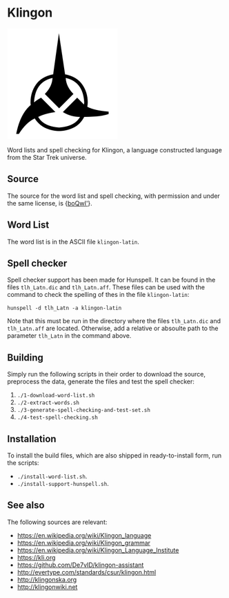 # Klingon

![Klingon logo](images/logo.png?raw=true)

Word lists and spell checking for Klingon, a language constructed language from
the Star Trek universe.


## Source

The source for the word list and spell checking, with permission and under the
same license, is {[boQwI'](https://github.com/De7vID/klingon-assistant)}.


## Word List

The word list is in the ASCII file `klingon-latin`.


## Spell checker

Spell checker support has been made for Hunspell. It can be found in the files
`tlh_Latn.dic` and `tlh_Latn.aff`. These files can be used with the command to
check the spelling of thes in the file `klingon-latin`:

    hunspell -d tlh_Latn -a klingon-latin

Note that this must be run in the directory where the files `tlh_Latn.dic` and
`tlh_Latn.aff` are located. Otherwise, add a relative or absoulte path to the
parameter `tlh_Latn` in the command above.


## Building

Simply run the following scripts in their order to download the source,
preprocess the data, generate the files and test the spell checker:
1. `./1-download-word-list.sh`
2. `./2-extract-words.sh`
3. `./3-generate-spell-checking-and-test-set.sh`
4. `./4-test-spell-checking.sh`


## Installation

To install the build files, which are also shipped in ready-to-install form,
run the scripts:
* `./install-word-list.sh`.
* `./install-support-hunspell.sh`.


## See also

The following sources are relevant:
* https://en.wikipedia.org/wiki/Klingon_language
* https://en.wikipedia.org/wiki/Klingon_grammar
* https://en.wikipedia.org/wiki/Klingon_Language_Institute
* https://kli.org
* https://github.com/De7vID/klingon-assistant
* http://evertype.com/standards/csur/klingon.html
* http://klingonska.org
* http://klingonwiki.net
